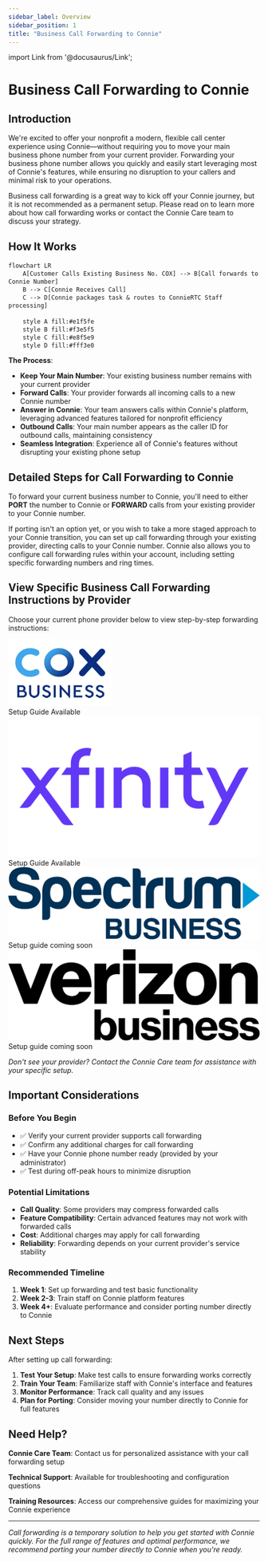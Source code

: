 ```yaml
---
sidebar_label: Overview
sidebar_position: 1
title: "Business Call Forwarding to Connie"
---
```


import Link from '@docusaurus/Link';

# Business Call Forwarding to Connie

## Introduction

We're excited to offer your nonprofit a modern, flexible call center experience using Connie—without requiring you to move your main business phone number from your current provider. Forwarding your business phone number allows you quickly and easily start leveraging most of Connie's features, while ensuring no disruption to your callers and minimal risk to your operations. 

Business call forwarding is a great way to kick off your Connie journey, but it is not recommended as a permanent setup. Please read on to learn more about how call forwarding works or contact the Connie Care team to discuss your strategy.

## How It Works

```mermaid
flowchart LR
    A[Customer Calls Existing Business No. COX] --> B[Call forwards to Connie Number]
    B --> C[Connie Receives Call]
    C --> D[Connie packages task & routes to ConnieRTC Staff processing]
    
    style A fill:#e1f5fe
    style B fill:#f3e5f5
    style C fill:#e8f5e9
    style D fill:#fff3e0
```

**The Process**:
- **Keep Your Main Number**: Your existing business number remains with your current provider
- **Forward Calls**: Your provider forwards all incoming calls to a new Connie number
- **Answer in Connie**: Your team answers calls within Connie's platform, leveraging advanced features tailored for nonprofit efficiency
- **Outbound Calls**: Your main number appears as the caller ID for outbound calls, maintaining consistency
- **Seamless Integration**: Experience all of Connie's features without disrupting your existing phone setup

## Detailed Steps for Call Forwarding to Connie

To forward your current business number to Connie, you'll need to either **PORT** the number to Connie or **FORWARD** calls from your existing provider to your Connie number. 

If porting isn't an option yet, or you wish to take a more staged approach to your Connie transition, you can set up call forwarding through your existing provider, directing calls to your Connie number. Connie also allows you to configure call forwarding rules within your account, including setting specific forwarding numbers and ring times.

## View Specific Business Call Forwarding Instructions by Provider

Choose your current phone provider below to view step-by-step forwarding instructions:

<div style={{display: 'flex', flexWrap: 'wrap', gap: '20px', justifyContent: 'center', margin: '20px 0'}}>
  
  <div style={{textAlign: 'center', width: '200px'}}>
    <div style={{height: '80px', display: 'flex', alignItems: 'center', justifyContent: 'center', marginBottom: '10px'}}>
      <Link to="/end-users/cbo-admins/channels/voice/call-forwarding/cox-communications">
        <img src="/img/providers/cox-logo.png" alt="Cox Business" style={{maxWidth: '180px', maxHeight: '60px', objectFit: 'contain'}} />
      </Link>
    </div>
    <Link to="/end-users/cbo-admins/channels/voice/call-forwarding/cox-communications" style={{textDecoration: 'none', fontWeight: 'bold'}}>
      Setup Guide Available
    </Link>
  </div>

  <div style={{textAlign: 'center', width: '200px'}}>
    <div style={{height: '80px', display: 'flex', alignItems: 'center', justifyContent: 'center', marginBottom: '10px'}}>
      <Link to="/end-users/cbo-admins/channels/voice/call-forwarding/xfinity-business">
        <img src="/img/providers/xfinity-logo.png" alt="Xfinity Business" style={{maxWidth: '180px', maxHeight: '60px', objectFit: 'contain'}} />
      </Link>
    </div>
    <Link to="/end-users/cbo-admins/channels/voice/call-forwarding/xfinity-business" style={{textDecoration: 'none', fontWeight: 'bold'}}>
      Setup Guide Available
    </Link>
  </div>

  <div style={{textAlign: 'center', width: '200px', opacity: 0.6}}>
    <div style={{height: '80px', display: 'flex', alignItems: 'center', justifyContent: 'center', marginBottom: '10px'}}>
      <img src="/img/providers/spectrum-logo.png" alt="Spectrum Business" style={{maxWidth: '180px', maxHeight: '60px', objectFit: 'contain'}} />
    </div>
    <span style={{color: '#666', fontSize: '14px'}}>
      Setup guide coming soon
    </span>
  </div>

  <div style={{textAlign: 'center', width: '200px', opacity: 0.6}}>
    <div style={{height: '80px', display: 'flex', alignItems: 'center', justifyContent: 'center', marginBottom: '10px'}}>
      <img src="/img/providers/verizon-logo.png" alt="Verizon Business" style={{maxWidth: '180px', maxHeight: '60px', objectFit: 'contain'}} />
    </div>
    <span style={{color: '#666', fontSize: '14px'}}>
      Setup guide coming soon
    </span>
  </div>

</div>

*Don't see your provider? Contact the Connie Care team for assistance with your specific setup.*

## Important Considerations

### Before You Begin
- ✅ Verify your current provider supports call forwarding
- ✅ Confirm any additional charges for call forwarding
- ✅ Have your Connie phone number ready (provided by your administrator)
- ✅ Test during off-peak hours to minimize disruption

### Potential Limitations
- **Call Quality**: Some providers may compress forwarded calls
- **Feature Compatibility**: Certain advanced features may not work with forwarded calls
- **Cost**: Additional charges may apply for call forwarding
- **Reliability**: Forwarding depends on your current provider's service stability

### Recommended Timeline
1. **Week 1**: Set up forwarding and test basic functionality
2. **Week 2-3**: Train staff on Connie platform features
3. **Week 4+**: Evaluate performance and consider porting number directly to Connie

## Next Steps

After setting up call forwarding:
1. **Test Your Setup**: Make test calls to ensure forwarding works correctly
2. **Train Your Team**: Familiarize staff with Connie's interface and features
3. **Monitor Performance**: Track call quality and any issues
4. **Plan for Porting**: Consider moving your number directly to Connie for full features

## Need Help?

**Connie Care Team**: Contact us for personalized assistance with your call forwarding setup

**Technical Support**: Available for troubleshooting and configuration questions

**Training Resources**: Access our comprehensive guides for maximizing your Connie experience

---

*Call forwarding is a temporary solution to help you get started with Connie quickly. For the full range of features and optimal performance, we recommend porting your number directly to Connie when you're ready.*